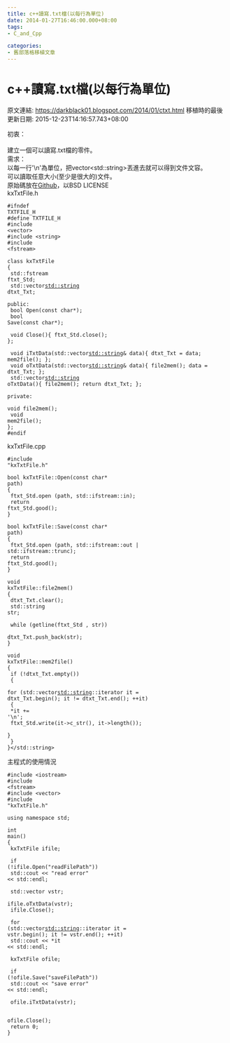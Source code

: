```yaml
---
title: c++讀寫.txt檔(以每行為單位)
date: 2014-01-27T16:46:00.000+08:00
tags: 
- C_and_Cpp

categories:
- 舊部落格移植文章
---
```


# c++讀寫.txt檔(以每行為單位)

原文連結: https://darkblack01.blogspot.com/2014/01/ctxt.html
移植時的最後更新日期: 2015-12-23T14:16:57.743+08:00

初衷：<br /><br />建立一個可以讀寫.txt檔的零件。<br />需求：<br />以每一行'\n'為單位，把vector&lt;std::string&gt;丟進去就可以得到文件文容。<br />可以讀取任意大小(至少是很大的)文件。<br />原始碼放在<a href="https://github.com/dwatow/kxString" target="_blank">Github</a>，以BSD LICENSE<br />kxTxtFile.h<br /><pre class="prettyprint"><code>#ifndef TXTFILE_H<br />#define TXTFILE_H<br />#include &lt;vector&gt;<br />#include &lt;string&gt;<br />#include &lt;fstream&gt;<br /><br />class kxTxtFile<br />{<br />    std::fstream ftxt_Std;<br />    std::vector<std::string> dtxt_Txt;<br /><br />public:<br />    bool Open(const char*);<br />    bool Save(const char*);<br /><br />    void Close(){ ftxt_Std.close(); };<br /><br />    void iTxtData(std::vector<std::string>&amp; data){ dtxt_Txt = data; mem2file(); };<br />    void oTxtData(std::vector<std::string>&amp; data){ file2mem(); data = dtxt_Txt; };<br />    std::vector<std::string> oTxtData(){ file2mem(); return dtxt_Txt; };<br /><br />private:<br />    void file2mem();<br />    void mem2file();<br />};<br />#endif</code></pre>kxTxtFile.cpp<br /><pre class="prettyprint"><code>#include "kxTxtFile.h"<br /><br />bool kxTxtFile::Open(const char* path)<br />{<br />    ftxt_Std.open (path, std::ifstream::in);<br />    return ftxt_Std.good();<br />}<br /><br />bool kxTxtFile::Save(const char* path)<br />{<br />    ftxt_Std.open (path, std::ifstream::out | std::ifstream::trunc);<br />    return ftxt_Std.good();<br />}<br /><br />void kxTxtFile::file2mem()<br />{<br />    dtxt_Txt.clear();<br />    std::string str;<br /><br />    while (getline(ftxt_Std , str))<br />        dtxt_Txt.push_back(str);<br />}<br /><br />void kxTxtFile::mem2file()<br />{<br />    if (!dtxt_Txt.empty())<br />    {<br />        for (std::vector<std::string>::iterator it = dtxt_Txt.begin(); it != dtxt_Txt.end(); ++it)<br />        {   <br />            *it += '\n';<br />            ftxt_Std.write(it-&gt;c_str(), it-&gt;length());<br />        }<br />    }<br />}</std::string></code></pre>主程式的使用情況 <pre class="prettyprint"><code>#include &lt;iostream&gt;<br />#include &lt;fstream&gt;<br />#include &lt;vector&gt;<br />#include "kxTxtFile.h"<br /><br />using namespace std;<br /><br />int main()<br />{<br />    kxTxtFile ifile;<br /><br />    if (!ifile.Open("readFilePath"))<br />        std::cout << "read error" << std::endl;<br /><br />    std::vector<string> vstr;<br />    ifile.oTxtData(vstr);<br />    ifile.Close();<br /><br />    for (std::vector<std::string>::iterator it = vstr.begin(); it != vstr.end(); ++it)<br />        std::cout << *it << std::endl;  <br /><br />    kxTxtFile ofile;<br /><br />    if (!ofile.Save("saveFilePath"))<br />        std::cout << "save error" << std::endl;<br />    <br />    ofile.iTxtData(vstr);<br /><br />    ofile.Close();<br />    return 0;<br />}</code></pre>
